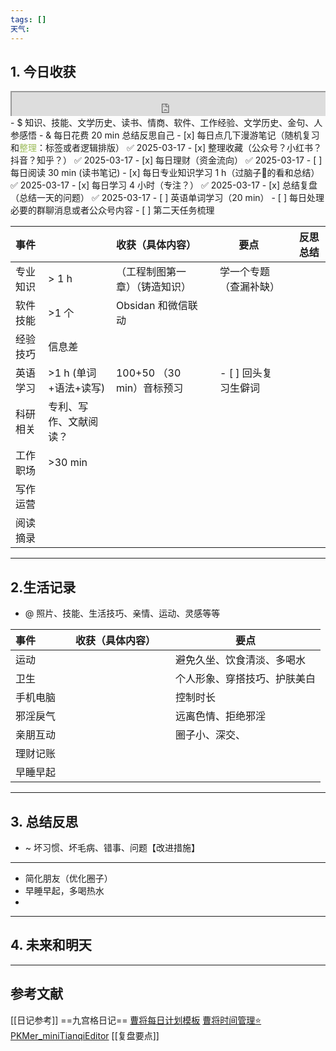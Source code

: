 ```yaml
---
tags: []
天气:
---
```


## 1. 今日收获

<div style=" width: 100%;  height:40;overflow: hidden; "><iframe src="https://widget.pkmer.cn/free/miniTianqi?user=a2e5899e-975e-4457-afd4-ec3ff7dcbc90&select-theme=ta&theme=%E6%A0%B7%E5%BC%8F4&input-text=&theme-color=%2350F9FFFF&select-icon=durian" allow="fullscreen" style=" height: 100%; width: 100%;"></iframe></div>
- $ 知识、技能、文学历史、读书、情商、软件、工作经验、文学历史、金句、人参感悟
- & 每日花费 20 min 总结反思自己 
- [x] 每日点几下漫游笔记（随机复习和<font color="#9bbb59">整理</font>：标签或者逻辑排版） ✅ 2025-03-17
- [x] 整理收藏（公众号？小红书？抖音？知乎？） ✅ 2025-03-17
- [x] 每日理财（资金流向） ✅ 2025-03-17
- [ ] 每日阅读 30 min (读书笔记)
- [x] 每日专业知识学习 1 h（过脑子🧠的看和总结） ✅ 2025-03-17
- [x] 每日学习 4 小时（专注？） ✅ 2025-03-17
- [x] 总结复盘（总结一天的问题） ✅ 2025-03-17
- [ ] 英语单词学习（20 min）
- [ ] 每日处理必要的群聊消息或者公众号内容 
- [ ] 第二天任务梳理

| 事件   |                  | 收获（具体内容）            |     | 要点            |     | 反思总结 |
| :--- | ---------------- | :------------------ | --- | ------------- | --- | ---- |
| 专业知识 | \> 1 h           | （工程制图第一章）（铸造知识）     |     | 学一个专题（查漏补缺）   |     |      |
| 软件技能 | \>1 个            | Obsidan 和微信联动       |     |               |     |      |
| 经验技巧 | 信息差              |                     |     |               |     |      |
| 英语学习 | \>1 h (单词+语法+读写) | 100+50 （30 min）音标预习 |     | - [ ] 回头复习生僻词 |     |      |
| 科研相关 | 专利、写作、文献阅读？      |                     |     |               |     |      |
| 工作职场 | \>30 min         |                     |     |               |     |      |
| 写作运营 |                  |                     |     |               |     |      |
| 阅读摘录 |                  |                     |     |               |     |      |

---
## 2.生活记录
- @  照片、技能、生活技巧、亲情、运动、灵感等等

| 事件   |     | 收获（具体内容） |     | 要点             |
| :--- | --- | :------- | --- | -------------- |
| 运动   |     |          |     | 避免久坐、饮食清淡、多喝水  |
| 卫生   |     |          |     | 个人形象、穿搭技巧、护肤美白 |
| 手机电脑 |     |          |     | 控制时长           |
| 邪淫戾气 |     |          |     | 远离色情、拒绝邪淫      |
| 亲朋互动 |     |          |     | 圈子小、深交、        |
| 理财记账 |     |          |     |                |
| 早睡早起 |     |          |     |                |

---
## 3. 总结反思
- ~ 坏习惯、坏毛病、错事、问题【改进措施】
---
- 简化朋友（优化圈子）
- 早睡早起，多喝热水 
- 



---
## 4. 未来和明天



---
## 参考文献

[[日记参考]] ==九宫格日记==
[曹将每日计划模板](https://mp.weixin.qq.com/s/8LYri0lvPV5Y8snHqvpJ5g)
[曹将时间管理⭐](https://mp.weixin.qq.com/s/Z8l7B5iOoCGtjP_KvMjMxA)
[PKMer_miniTianqiEditor](https://pkmer.cn/products/widget/miniTianqiEditor/)
[[复盘要点]]





